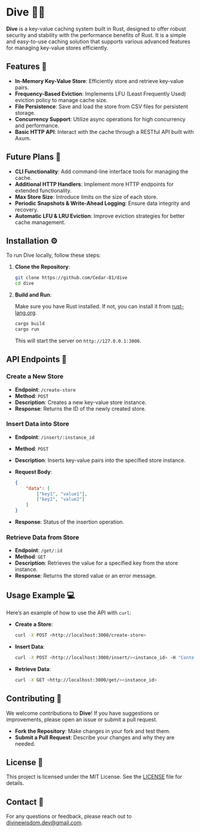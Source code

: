 # Dive 🏊‍♂️

**Dive** is a key-value caching system built in Rust, designed to offer robust security and stability with the performance benefits of Rust. It is a simple and easy-to-use caching solution that supports various advanced features for managing key-value stores efficiently.

## Features 🌟

- **In-Memory Key-Value Store**: Efficiently store and retrieve key-value pairs.
- **Frequency-Based Eviction**: Implements LFU (Least Frequently Used) eviction policy to manage cache size.
- **File Persistence**: Save and load the store from CSV files for persistent storage.
- **Concurrency Support**: Utilize async operations for high concurrency and performance.
- **Basic HTTP API**: Interact with the cache through a RESTful API built with Axum.

## Future Plans 🚀

- **CLI Functionality**: Add command-line interface tools for managing the cache.
- **Additional HTTP Handlers**: Implement more HTTP endpoints for extended functionality.
- **Max Store Size**: Introduce limits on the size of each store.
- **Periodic Snapshots & Write-Ahead Logging**: Ensure data integrity and recovery.
- **Automatic LFU & LRU Eviction**: Improve eviction strategies for better cache management.

## Installation ⚙️

To run Dive locally, follow these steps:

1. **Clone the Repository**:
    
    ```bash
    git clone https://github.com/Cedar-81/dive
    cd dive
    
    ```
    
2. **Build and Run**:
    
    Make sure you have Rust installed. If not, you can install it from [rust-lang.org](https://www.rust-lang.org/).
    
    ```bash
    cargo build
    cargo run
    
    ```
    
    This will start the server on `http://127.0.0.1:3000`.
    

## API Endpoints 📡

### Create a New Store

- **Endpoint**: `/create-store`
- **Method**: `POST`
- **Description**: Creates a new key-value store instance.
- **Response**: Returns the ID of the newly created store.

### Insert Data into Store

- **Endpoint**: `/insert/:instance_id`
- **Method**: `POST`
- **Description**: Inserts key-value pairs into the specified store instance.
- **Request Body**:
    
    ```json
    {
        "data": [
            ["key1", "value1"],
            ["key2", "value2"]
        ]
    }
    
    ```
    
- **Response**: Status of the insertion operation.

### Retrieve Data from Store

- **Endpoint**: `/get/:id`
- **Method**: `GET`
- **Description**: Retrieves the value for a specified key from the store instance.
- **Response**: Returns the stored value or an error message.

## Usage Example 💻

Here’s an example of how to use the API with `curl`:

- **Create a Store**:
    
    ```bash
    curl -X POST <http://localhost:3000/create-store>
    
    ```
    
- **Insert Data**:
    
    ```bash
    curl -X POST <http://localhost:3000/insert/><instance_id> -H "Content-Type: application/json" -d '{"data":[["key1","value1"]]}'
    
    ```
    
- **Retrieve Data**:
    
    ```bash
    curl -X GET <http://localhost:3000/get/><instance_id>
    
    ```
    

## Contributing 🤝

We welcome contributions to **Dive**! If you have suggestions or improvements, please open an issue or submit a pull request.

- **Fork the Repository**: Make changes in your fork and test them.
- **Submit a Pull Request**: Describe your changes and why they are needed.

## License 📝

This project is licensed under the MIT License. See the [LICENSE](https://www.notion.so/LICENSE) file for details.

## Contact 📧

For any questions or feedback, please reach out to divinewisdom.dev@gmail.com.
